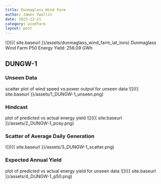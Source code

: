 ```yaml
---
title: Dunmaglass Wind Farm
author: James Twallin
date: 2023-12-21
category: windfarm
layout: post
---
```

![]({{ site.baseurl }}/assets/dunmaglass_wind_farm_lat_lons)
Dunmaglass Wind Farm P50 Energy Yield: 256.09 GWh

DUNGW-1
-------------
### Unseen Data 
scatter plot of wind speed vs power output for unseen data
![]({{ site.baseurl }}/assets/1_DUNGW-1_unseen.png)
### Hindcast 
plot of predicted vs actual energy yield
![]({{ site.baseurl }}/assets/2_DUNGW-1_pcey.png)
### Scatter of Average Daily Generation 

![]({{ site.baseurl }}/assets/3_DUNGW-1_scatter.png)
### Expected Annual Yield 
plot of predicted vs actual energy yield for unseen data
![]({{ site.baseurl }}/assets/4_DUNGW-1_p50.png)

